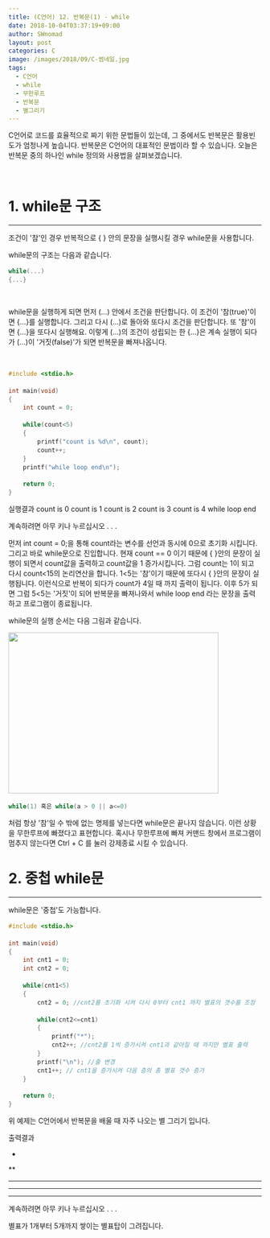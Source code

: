 ```yaml
---
title: (C언어) 12. 반복문(1) - while
date: 2018-10-04T03:37:19+09:00
author: SWnomad
layout: post
categories: C
image: /images/2018/09/C-썸네일.jpg
tags:
  - C언어
  - while
  - 무한루프
  - 반복문
  - 별그리기
---
```

C언어로 코드를 효율적으로 짜기 위한 문법들이 있는데, 그 중에서도 반복문은 활용빈도가 엄청나게 높습니다. 반복문은 C언어의 대표적인 문법이라 할 수 있습니다. 오늘은 반복문 중의 하나인 while 정의와 사용법을 살펴보겠습니다.

&nbsp;

# 1. while문 구조

* * *

조건이 '참'인 경우 반복적으로 { } 안의 문장을 실행시킬 경우 while문을 사용합니다.

while문의 구조는 다음과 같습니다.

~~~ c
while(...)
{...}
~~~

&nbsp;

while문을 실행하게 되면 먼저 (...) 안에서 조건을 판단합니다. 이 조건이 '참(true)'이면 {...}를 실행합니다. 그리고 다시 (...)로 돌아와 또다시 조건을 판단합니다. 또 '참'이면 {...}을 또다시 실행해요. 이렇게 (...)의 조건이 성립되는 한 {...}은 계속 실행이 되다가 (...)이 '거짓(false)'가 되면 반복문을 빠져나옵니다.

&nbsp;

~~~ c
#include <stdio.h>

int main(void)
{
    int count = 0;
    
    while(count<5)
    {
        printf("count is %d\n", count);
        count++;
    }  
    printf("while loop end\n");

    return 0;
}
~~~

실행결과
count is 0
count is 1
count is 2
count is 3
count is 4
while loop end

계속하려면 아무 키나 누르십시오 . . .

먼저 int count = 0;을 통해 count라는 변수를 선언과 동시에 0으로 초기화 시킵니다. 그리고 바로 while문으로 진입합니다. 현재 count == 0 이기 때문에 { }안의 문장이 실행이 되면서 count값을 출력하고 count값을 1 증가시킵니다. 그럼 count는 1이 되고 다시 count<15의 논리연산을 합니다. 1<5는 '참'이기 때문에 또다시 { }안의 문장이 실행됩니다. 이런식으로 반복이 되다가 count가 4일 때 까지 출력이 됩니다. 이후 5가 되면 그럼 5<5는 '거짓'이 되어 반복문을 빠져나와서 while loop end 라는 문장을 출력하고 프로그램이 종료됩니다.

while문의 실행 순서는 다음 그림과 같습니다.

<img class="aligncenter size-full wp-image-939" src="/images/2018/09/123.jpg" alt="" width="418" height="320" srcset="/images/2018/09/123.jpg 418w, /images/2018/09/123-300x230.jpg 300w, /images/2018/09/123-80x60.jpg 80w" sizes="(max-width: 418px) 100vw, 418px" /> 

~~~ c 
while(1) 혹은 while(a > 0 || a<=0)
~~~
처럼 항상 '참'일 수 밖에 없는 명제를 넣는다면 while문은 끝나지 않습니다. 이런 상황을 무한루프에 빠졌다고 표현합니다. 혹시나 무한루프에 빠져 커맨드 창에서 프로그램이 멈추지 않는다면 Ctrl + C 를 눌러 강제종료 시킬 수 있습니다.



# 2. 중첩 while문

* * *

while문은 '중첩'도 가능합니다.

~~~ c
#include <stdio.h>

int main(void)
{
    int cnt1 = 0;
    int cnt2 = 0;
    
    while(cnt1<5)
    {
        cnt2 = 0; //cnt2를 초기화 시켜 다시 0부터 cnt1 까지 별표의 갯수를 조정
        
        while(cnt2<=cnt1)
        {
            printf("*");
            cnt2++; //cnt2를 1씩 증가시켜 cnt1과 같아질 때 까지만 별표 출력
        }
        printf("\n"); //줄 변경
        cnt1++; // cnt1을 증가시켜 다음 층의 총 별표 갯수 증가
    }
    
    return 0;
}
~~~

위 예제는 C언어에서 반복문을 배울 때 자주 나오는 별 그리기 입니다.

출력결과

*

**

***

****

*****

계속하려면 아무 키나 누르십시오 . . . 

별표가 1개부터 5개까지 쌓이는 별표탑이 그려집니다.